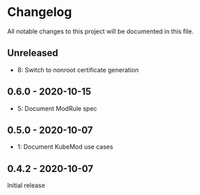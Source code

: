 # Changelog

All notable changes to this project will be documented in this file.

## Unreleased

* 8: Switch to nonroot certificate generation

## 0.6.0 - 2020-10-15

* 5: Document ModRule spec

## 0.5.0 - 2020-10-07

* 1: Document KubeMod use cases

## 0.4.2 - 2020-10-07

Initial release
